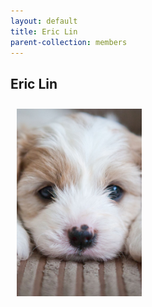 ```yaml
---
layout: default
title: Eric Lin
parent-collection: members
---
```


## Eric Lin
<img src="/media/test_puppy.png" alt="1" width = 200px height = 300px style="object-fit: cover; float: left; margin: 10px">
